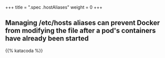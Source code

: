 +++
title = ".spec .hostAliases"
weight = 0
+++

## Managing /etc/hosts aliases can prevent Docker from modifying the file after a pod's containers have already been started



{{% katacoda %}}
